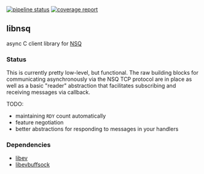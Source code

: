 [![pipeline status](https://gitlab.getweave.com/weave-lab/comm/libnsq/badges/master/pipeline.svg)](https://gitlab.getweave.com/weave-lab/comm/libnsq/commits/master)
[![coverage report](https://gitlab.getweave.com/weave-lab/comm/libnsq/badges/master/coverage.svg)](https://gitlab.getweave.com/weave-lab/comm/libnsq/commits/master)
## libnsq

async C client library for [NSQ][1]

### Status

This is currently pretty low-level, but functional.  The raw building blocks for communicating
asynchronously via the NSQ TCP protocol are in place as well as a basic "reader" abstraction that facilitates
subscribing and receiving messages via callback.

TODO:

 * maintaining `RDY` count automatically
 * feature negotiation
 * better abstractions for responding to messages in your handlers

### Dependencies

 * [libev][2]
 * [libevbuffsock][3]

[1]: https://github.com/bitly/nsq
[2]: http://software.schmorp.de/pkg/libev
[3]: https://github.com/mreiferson/libevbuffsock
